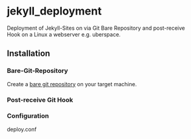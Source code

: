 # jekyll_deployment

Deployment of Jekyll-Sites on via Git Bare Repository and post-receive Hook on a Linux a webserver e.g. uberspace.

## Installation

### Bare-Git-Repository

Create a [bare git repository](https://www.saintsjd.com/2011/01/what-is-a-bare-git-repository/) on your target machine.

### Post-receive Git Hook

### Configuration

deploy.conf
